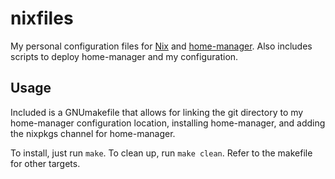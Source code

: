 # nixfiles
My personal configuration files for [Nix](https://github.com/NixOS/nix) and [home-manager](https://github.com/nix-community/home-manager). Also includes scripts to deploy home-manager and my configuration.
 
## Usage
Included is a GNUmakefile that allows for linking the git directory to my home-manager configuration location, installing home-manager, and adding the nixpkgs channel for home-manager.

To install, just run `make`.
To clean up, run `make clean`.
Refer to the makefile for other targets.